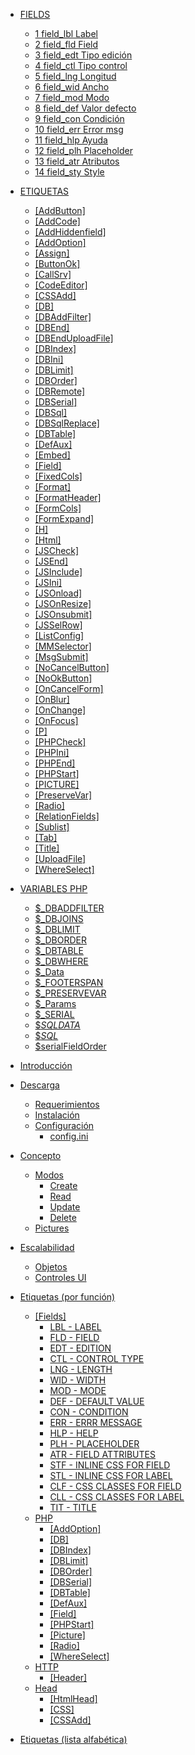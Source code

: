 * [FIELDS]()
	* [1 field_lbl Label](field_lbl.md)
	* [2 field_fld Field](field_fld.md)
	* [3 field_edt Tipo edición](field_edt.md)
	* [4 field_ctl Tipo control](field_ctl.md)
	* [5 field_lng Longitud](field_lng.md)
	* [6 field_wid Ancho](field_wid.md)
	* [7 field_mod Modo](field_mod.md)
	* [8 field_def Valor defecto](field_def.md)
	* [9 field_con Condición](field_con.md)
	* [10 field_err Error msg](field_err.md)
	* [11 field_hlp Ayuda](field_hlp.md)
	* [12 field_plh Placeholder](field_plh.md)
	* [13 field_atr Atributos](field_atr.md)
	* [14 field_sty Style](field_sty.md)

* [ETIQUETAS]()
	* [[AddButton]](tag_addbutton.md)
	* [[AddCode]](tag_addcode.md)
	* [[AddHiddenfield]](tag_addhiddenfield.md)
	* [[AddOption]](tag_addoption.md)
	* [[Assign]](tag_assign.md)
	* [[ButtonOk]](tag_buttonok.md)
	* [[CallSrv]](tag_callsrv.md)
	* [[CodeEditor]](tag_codeeditor.md)
	* [[CSSAdd]](tag_cssadd.md)
	* [[DB]](tag_db.md)
	* [[DBAddFilter]](tag_dbaddfilter.md)
	* [[DBEnd]](tag_dbend.md)
	* [[DBEndUploadFile]](tag_dbenduploadfile.md)
	* [[DBIndex]](tag_dbindex.md)
	* [[DBIni]](tag_dbini.md)
	* [[DBLimit]](tag_dblimit.md)
	* [[DBOrder]](tag_dborder.md)
	* [[DBRemote]](tag_dbremote.md)
	* [[DBSerial]](tag_dbserial.md)
	* [[DBSql]](tag_dbsql.md)
	* [[DBSqlReplace]](tag_dbsqlreplace.md)
	* [[DBTable]](tag_dbtable.md)
	* [[DefAux]](tag_defaux.md)
	* [[Embed]](tag_embed.md)
	* [[Field]](tag_field.md)
	* [[FixedCols]](tag_fixedcols.md)
	* [[Format]](tag_format.md)
	* [[FormatHeader]](tag_formatheader.md)
	* [[FormCols]](tag_formcols.md)
	* [[FormExpand]](tag_formexpand.md)
	* [[H]](tag_h.md)
	* [[Html]](tag_html.md)
	* [[JSCheck]](tag_jscheck.md)
	* [[JSEnd]](tag_jsend.md)
	* [[JSInclude]](tag_jsinclude.md)
	* [[JSIni]](tag_jsini.md)
	* [[JSOnload]](tag_jsonload.md)
	* [[JSOnResize]](tag_jsonresize.md)
	* [[JSOnsubmit]](tag_jsonsubmit.md)
	* [[JSSelRow]](tag_jsselrow.md)
	* [[ListConfig]](tag_listconfig.md)
	* [[MMSelector]](tag_mmselector.md)
	* [[MsgSubmit]](tag_msgsubmit.md)
	* [[NoCancelButton]](tag_nocancelbutton.md)
	* [[NoOkButton]](tag_nookbutton.md)
	* [[OnCancelForm]](tag_oncancelform.md)
	* [[OnBlur]](tag_onblur.md)
	* [[OnChange]](tag_onchange.md)
	* [[OnFocus]](tag_onfocus.md)
	* [[P]](tag_p.md)
	* [[PHPCheck]](tag_phpcheck.md)
	* [[PHPIni]](tag_phpini.md)
	* [[PHPEnd]](tag_phpend.md)
	* [[PHPStart]](tag_phpstart.md)
	* [[PICTURE]](tag_picture.md)
	* [[PreserveVar]](tag_preservevar.md)
	* [[Radio]](tag_radio.md)
	* [[RelationFields]](tag_relationfields.md)
	* [[Sublist]](tag_sublist.md)
	* [[Tab]](tag_tab.md)
	* [[Title]](tag_title.md)
	* [[UploadFile]](tag_uploadfile.md)
	* [[WhereSelect]](tag_whereselect.md)
* [VARIABLES PHP]()
	* [$_DBADDFILTER](varphp__dbaddfilter.md)
	* [$_DBJOINS](varphp__dbjoins.md)
	* [$_DBLIMIT](varphp__dblimit.md)
	* [$_DBORDER](varphp__dborder.md)
	* [$_DBTABLE](varphp__dbtable.md)
	* [$_DBWHERE](varphp__dbwhere.md)
	* [$_Data](varphp__data.md)
	* [$_FOOTERSPAN](varphp__footerspan.md)
	* [$_PRESERVEVAR](varphp__preservevar.md)
	* [$_Params](varphp__params.md)
	* [$_SERIAL](varphp__serial.md)
	* [$_SQLDATA_](varphp__sqldata_.md)
	* [$_SQL_](varphp__sql_.md)
	* [$serialFieldOrder](varphp_serialfieldorder.md)


* [Introducción](/intro.md)
* [Descarga](requirements.md)
    * [Requerimientos](requirements.md)
    * [Instalación](install.md)
    * [Configuración](configuration.md)
        * [config.ini](config.ini.md)
* [Concepto](concept.md)
    * [Modos](modes.md)
        * [Create](mode_c.md)
        * [Read](mode_r.md)
        * [Update](mode_u.md)
        * [Delete](mode_d.md)
    * [Pictures](picture.md)
* [Escalabilidad](scalability.md)
    * [Objetos](mode_objects.md)
    * [Controles UI](ui_controls.md)
* [Etiquetas (por función)](tags_main.md)
    * [[Fields]](tag_fields.md)
        * [LBL - LABEL](tag_fields_0_lbl.md)
        * [FLD - FIELD](tag_fields_1_fld.md)
        * [EDT - EDITION](tag_fields_2_edt.md)
        * [CTL - CONTROL TYPE](tag_fields_3_ctl.md)
        * [LNG - LENGTH](LNG)
        * [WID - WIDTH](WID)
        * [MOD - MODE](MOD)
        * [DEF - DEFAULT VALUE](DEF)
        * [CON - CONDITION](CON)
        * [ERR - ERRR MESSAGE](ERR)
        * [HLP - HELP](HLP)
        * [PLH - PLACEHOLDER](PLH)
        * [ATR - FIELD ATTRIBUTES](ATR)
        * [STF - INLINE CSS FOR FIELD](STF)
        * [STL - INLINE CSS FOR LABEL](STL)
        * [CLF  - CSS CLASSES FOR FIELD](CLF)
        * [CLL - CSS CLASSES FOR LABEL](CLL)
        * [TIT - TITLE](TIT)
    * [PHP]()
        * [[AddOption]](tag_addoption.md)
        * [[DB]](tag_db.md)
        * [[DBIndex]](tag_dbindex.md)
        * [[DBLimit]](tag_dblimit.md)
        * [[DBOrder]](tag_dborder.md)
        * [[DBSerial]](tag_dbserial.md)
        * [[DBTable]](tag_dbtable.md)
        * [[DefAux]](tag_defaux.md)
        * [[Field]](tag_field.md)
        * [[PHPStart]](tag_phpstart.md)
        * [[Picture]](tag_picture.md)
        * [[Radio]](tag_radio.md)
        * [[WhereSelect]](tag_whereselect.md)
    * [HTTP]()
        * [[Header]](tag_header.md)
    * [Head]()
        * [[HtmlHead]](tag_htmlhead.md)
        * [[CSS]](tag_css.md)
        * [[CSSAdd]](tag_cssadd.md)
* [Etiquetas (lista alfabética)](tags_list.md)
